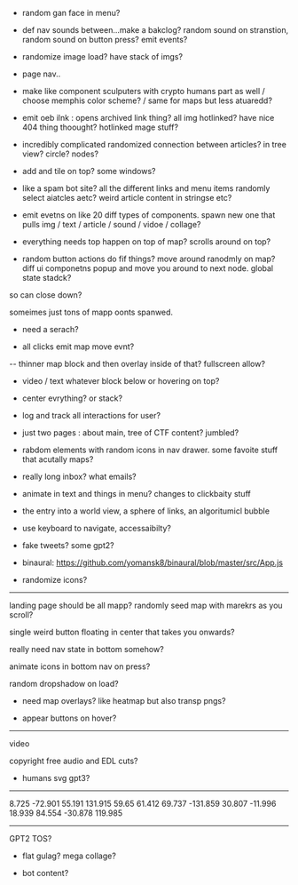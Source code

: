 - random gan face in menu?
- def nav sounds between...make a bakclog? random sound on stranstion, random sound on button press? emit events?
- randomize image load? have stack of imgs?
- page nav..

- make like component sculputers with crypto humans part as well / choose memphis color scheme? / same for maps but less atuaredd?
- emit oeb ilnk : opens archived link thing? all img hotlinked? have nice 404 thing thoought? hotlinked mage stuff?

- incredibly complicated randomized connection between articles? in tree view? circle? nodes?
- add and tile on top? some windows?
- like a spam bot site? all the different links and menu items randomly select aiatcles aetc? weird article content in stringse etc?
- emit evetns on like 20 diff types of components. spawn new one that pulls img / text / article / sound / vidoe / collage?

- everything needs top happen on top of map? scrolls around on top?

- random button actions do fif things? move around ranodmly on map? diff ui componetns popup and move you around to next node. global state stadck?

so can close down?

someimes just tons of mapp oonts spanwed.

- need a serach?

- all clicks emit map move evnt?

-- thinner map block and then overlay inside of that? fullscreen allow?

- video / text whatever block below or hovering on top?

- center evrything? or stack?

- log and track all interactions for user?

- just two pages : about main, tree of CTF content? jumbled?

- rabdom elements with random icons in nav drawer. some favoite stuff that acutally maps?

- really long inbox? what emails?

- animate in text and things in menu? changes to clickbaity stuff

- the entry into a world view, a sphere of links, an algoritumicl bubble

- use keyboard to navigate, accessaibilty?

- fake tweets? some gpt2?

- binaural: https://github.com/yomansk8/binaural/blob/master/src/App.js

- randomize icons?

---

landing page should be all mapp?
randomly seed map with marekrs as you scroll?

single weird button floating in center that takes you onwards?

really need nav state in bottom somehow?

animate icons in bottom nav on press?

random dropshadow on load?

- need map overlays? like heatmap but also transp pngs?

- appear buttons on hover?

---

video

copyright free audio and EDL cuts?

- humans svg gpt3?

---

8.725 -72.901
55.191 131.915
59.65 61.412
69.737 -131.859
30.807 -11.996
18.939 84.554
-30.878 119.985

---

GPT2 TOS?

- flat gulag? mega collage?

- bot content?
